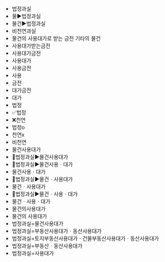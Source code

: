 - 법정과실
- 물▶️법정과실
- 물건▶️법정과실
- 비천연과실
- 물건의 사용대가로 받는 금전 기타의 물건
- 사용대가받는금전
- 사용대가금전
- 사용대가
- 사용금전
- 사용
- 금전
- 대가금전
- 대가
- 법정
- ✅법정
- ❌천연
- 법정o
- 천연x
- 비천연
- 물건사용대가
- 📌법정과실▶️물건사용대가
- 📌법정과실▶️물건사용ㆍ대가
- 물건사용ㆍ대가
- 📌법정과실▶️물건ㆍ사용대가
- 물건ㆍ사용대가
- 📌법정과실▶️물건ㆍ사용ㆍ대가
- 물건ㆍ사용ㆍ대가
- 물건의사용대가
- 물건의 사용대가
- 법정과실=물건사용대가
- 법정과실=부동산사용대가ㆍ동산사용대가
- 법정과실=토지부동산사용대가ㆍ건물부동산사용대가ㆍ동산사용대가
- 법정과실=부동산ㆍ동산사용대가
- 법정과실=사용대가